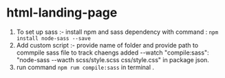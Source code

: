 # html-landing-page
1. To set up sass :- install npm and sass dependency with command : `npm install node-sass --save`
2. Add custom script :- provide name of folder and provide path to commpile sass file to track chaengs added --watch "compile:sass": "node-sass --wacth scss/style.scss css/style.css" in package json.
3. run command `npm rum compile:sass` in terminal .

 
